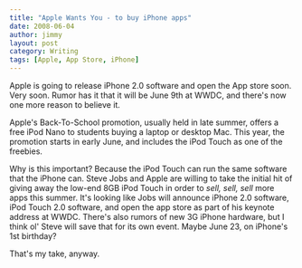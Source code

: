```yaml
---
title: "Apple Wants You - to buy iPhone apps"
date: 2008-06-04
author: jimmy
layout: post
category: Writing
tags: [Apple, App Store, iPhone]
---
```


Apple is going to release iPhone 2.0 software and open the App store soon. Very soon. Rumor has it that it will be June 9th at WWDC, and there's now one more reason to believe it. 
<!-- more -->
Apple's Back-To-School promotion, usually held in late summer, offers a free iPod Nano to students buying a laptop or desktop Mac. This year, the promotion starts in early June, and includes the iPod Touch as one of the freebies. 

Why is this important? Because the iPod Touch can run the same software that the iPhone can. Steve Jobs and Apple are willing to take the initial hit of giving away the low-end 8GB iPod Touch in order to *sell, sell, sell* more apps this summer. It's looking like Jobs will announce iPhone 2.0 software, iPod Touch 2.0 software, and open the app store as part of his keynote address at WWDC. There's also rumors of new 3G iPhone hardware, but I think ol' Steve will save that for its own event. Maybe June 23, on iPhone's 1st birthday? 

That's my take, anyway. 




